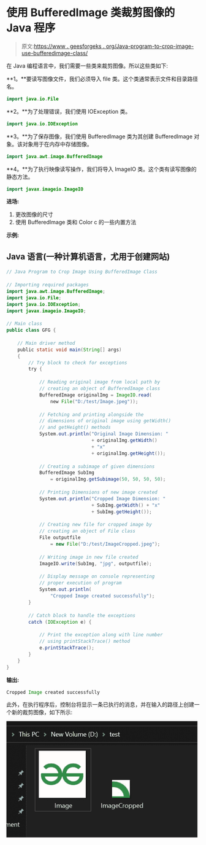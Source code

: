 # 使用 BufferedImage 类裁剪图像的 Java 程序

> 原文:[https://www . geesforgeks . org/Java-program-to-crop-image-use-bufferedimage-class/](https://www.geeksforgeeks.org/java-program-to-crop-image-using-bufferedimage-class/)

在 Java 编程语言中，我们需要一些类来裁剪图像。所以这些类如下:

**1。**要读写图像文件，我们必须导入 file 类。这个类通常表示文件和目录路径名。

```java
import java.io.File
```

**2。**为了处理错误，我们使用 IOException 类。

```java
import java.io.IOException
```

**3。**为了保存图像，我们使用 BufferedImage 类为其创建 BufferedImage 对象。该对象用于在内存中存储图像。

```java
import java.awt.image.BufferedImage
```

**4。**为了执行映像读写操作，我们将导入 ImageIO 类。这个类有读写图像的静态方法。

```java
import javax.imageio.ImageIO
```

**进场:**

1.  更改图像的尺寸
2.  使用 BufferedImage 类和 Color c 的一些内置方法

**示例:**

## Java 语言(一种计算机语言，尤用于创建网站)

```java
// Java Program to Crop Image Using BufferedImage Class

// Importing required packages
import java.awt.image.BufferedImage;
import java.io.File;
import java.io.IOException;
import javax.imageio.ImageIO;

// Main class
public class GFG {

    // Main driver method
    public static void main(String[] args)
    {
        // Try block to check for exceptions
        try {

            // Reading original image from local path by
            // creating an object of BufferedImage class
            BufferedImage originalImg = ImageIO.read(
                new File("D:/test/Image.jpeg"));

            // Fetching and printing alongside the
            // dimensions of original image using getWidth()
            // and getHeight() methods
            System.out.println("Original Image Dimension: "
                               + originalImg.getWidth()
                               + "x"
                               + originalImg.getHeight());

            // Creating a subimage of given dimensions
            BufferedImage SubImg
                = originalImg.getSubimage(50, 50, 50, 50);

            // Printing Dimensions of new image created
            System.out.println("Cropped Image Dimension: "
                               + SubImg.getWidth() + "x"
                               + SubImg.getHeight());

            // Creating new file for cropped image by
            // creating an object of File class
            File outputfile
                = new File("D:/test/ImageCropped.jpeg");

            // Writing image in new file created
            ImageIO.write(SubImg, "jpg", outputfile);

            // Display message on console representing
            // proper execution of program
            System.out.println(
                "Cropped Image created successfully");
        }

        // Catch block to handle the exceptions
        catch (IOException e) {

            // Print the exception along with line number
            // using printStackTrace() method
            e.printStackTrace();
        }
    }
}
```

**输出:**

```java
Cropped Image created successfully
```

此外，在执行程序后，控制台将显示一条已执行的消息，并在输入的路径上创建一个新的裁剪图像，如下所示:

![](img/dd8b8d196972e3cc8227b6bdaacbf122.png)